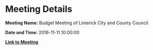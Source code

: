 # Meeting Details

**Meeting Name:** Budget Meeting of Limerick City and County Council

**Date and Time:** 2016-11-11 10:00:00

**[Link to Meeting](https://www.limerick.ie/council/whats-on/budget-meeting-limerick-city-and-county-council)**
